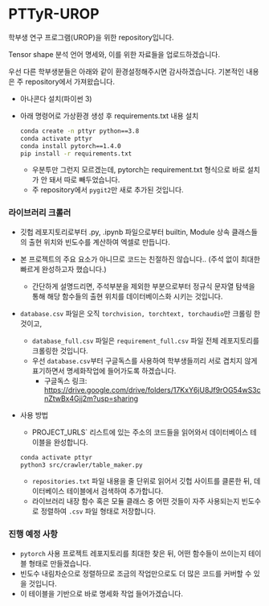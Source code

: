 # PTTyR-UROP


학부생 연구 프로그램(UROP)을 위한 repository입니다.

Tensor shape 분석 언어 명세와, 이를 위한 자료들을 업로드하겠습니다.



우선 다른 학부생분들은 아래와 같이 환경설정해주시면 감사하겠습니다. 기본적인 내용은 주 repository에서 가져왔습니다.

- 아나콘다 설치(파이썬 3)

- 아래 명령어로 가상환경 생성 후 requirements.txt 내용 설치

  ```bash
  conda create -n pttyr python==3.8
  conda activate pttyr
  conda install pytorch==1.4.0
  pip install -r requirements.txt
  ```

  - 우분투만 그런지 모르겠는데, pytorch는 requirement.txt 형식으로 바로 설치가 안 돼서 따로 빼두었습니다.
  - 주 repository에서 `pygit2`만 새로 추가된 것입니다.



### 라이브러리 크롤러

- 깃헙 레포지토리로부터 .py, .ipynb 파일으로부터 builtin, Module 상속 클래스들의 출현 위치와 빈도수를 계산하여 엑셀로 만듭니다.

- 본 프로젝트의 주요 요소가 아니므로 코드는 친절하진 않습니다.. (주석 없이 최대한 빠르게 완성하고자 했습니다.)

  - 간단하게 설명드리면, 주석부분을 제외한 부분으로부터 정규식 문자열 탐색을 통해 해당 함수들의 출현 위치를 데이터베이스화 시키는 것입니다.
- `database.csv` 파일은 오직 `torchvision, torchtext, torchaudio`만 크롤링 한 것이고,
  - `database_full.csv` 파일은 `requirement_full.csv` 파일 전체 레포지토리를 크롤링한 것입니다.
  - 우선 `database.csv`부터 구글독스를 사용하여 학부생들끼리 서로 겹치지 않게 표기하면서 명세화작업에 들어가도록 하겠습니다.
    - 구글독스 링크: https://drive.google.com/drive/folders/17KxY6jU8Jf9rOG54wS3cnZtwBx4Gjj2m?usp=sharing
  
- 사용 방법

  -  PROJECT_URLS` 리스트에 있는 주소의 코드들을 읽어와서 데이터베이스 테이블을 완성합니다.

    ```bash
    conda activate pttyr
    python3 src/crawler/table_maker.py
    ```

  - `repositories.txt` 파일 내용을 줄 단위로 읽어서 깃헙 사이트를 클론한 뒤, 데이터베이스 테이블에서 검색하여 추가합니다.
  - 라이브러리 내장 함수 혹은 모듈 클래스 중 어떤 것들이 자주 사용되는지 빈도수로 정렬하여 `.csv` 파일 형태로 저장합니다.



### 진행 예정 사항

- `pytorch` 사용 프로젝트 레포지토리를 최대한 찾은 뒤, 어떤 함수들이 쓰이는지 테이블 형태로 만들겠습니다.
- 빈도수 내림차순으로 정렬하므로 조금의 작업만으로도 더 많은 코드를 커버할 수 있을 것입니다.
- 이 테이블을 기반으로 바로 명세화 작업 들어가겠습니다.

